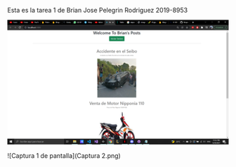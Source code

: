 Esta es la tarea 1 de Brian Jose Pelegrin Rodriguez 2019-8953

![Captura 1  de pantalla](https://github.com/BrayanPelegrin/Proyecto-Final-Web-Prog/blob/main/Captura%201.png)

![Captura 1  de pantalla](Captura 2.png)

